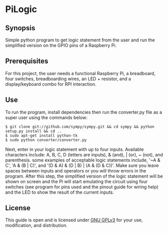 # PiLogic

## Synopsis
Simple python program to get logic statement from the user and run the simplified version on the GPIO pins of a Raspberry Pi.

## Prerequisites
For this project, the user needs a functional Raspberry Pi, a breadboard, four switches, breadboarding wires, an LED + resistor, and a display/keyboard combo for RPI interaction.

## Use
To run the program, install dependencies then run the converter.py file as a super user using the commands below:

	$ git clone git://github.com/sympy/sympy.git && cd sympy && python setup.py install && cd ..
	$ sudo apt-get install python-tk
	$ sudo python converter/converter.py

Next, enter in your logic statement with up to four inputs. Available characters include: A, B, C, D (letters are inputs), & (and), | (or), ~ (not), and parenthesis. some examples of acceptable logic statements include, '~A & C', 'A & (B | C)', and '(D & A) & (D | B) | (A & (D & C))'. Make sure you leave spaces between inputs and operators or you will throw errors in the program. After this step, the simplified version of the logic statement will be shown on screen and the Pi will start emulating the circuit using four switches (see program for pins used and the pinout guide for wiring help) and the LED to show the result of the current inputs.

## License
This guide is open and is licensed under [GNU GPLv3](https://www.gnu.org/licenses/gpl-3.0.en.html) for your use, modification, and distribution.
